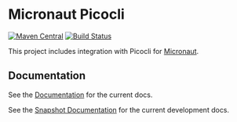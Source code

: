 # Micronaut Picocli

[![Maven Central](https://img.shields.io/maven-central/v/io.micronaut.configuration/micronaut-picocli.svg?label=Maven%20Central)](https://search.maven.org/search?q=g:%22io.micronaut.configuration%22%20AND%20a:%22micronaut-picocli%22)
[![Build Status](https://travis-ci.org/micronaut-projects/micronaut-picocli.svg?branch=master)](https://travis-ci.org/micronaut-projects/micronaut-picocli)


This project includes integration with Picocli for [Micronaut](http://micronaut.io).

## Documentation

See the [Documentation](https://micronaut-projects.github.io/micronaut-picocli/latest/guide) for the current docs.

See the [Snapshot Documentation](https://micronaut-projects.github.io/micronaut-picocli/snapshot/guide) for the current development docs.
